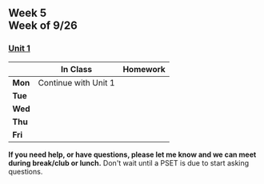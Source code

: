 ## Week 5 <br>Week of 9/26

### [Unit 1](/apcsp/curriculum/1)  

  |       |In Class               |Homework   |
  |-------|---------              |---------  |
  |**Mon**|Continue with Unit 1 | |
  |**Tue**| | |
  |**Wed**| | |
  |**Thu**| | |
  |**Fri**| | |

  **If you need help, or have questions, please let me know and we can meet during break/club or lunch.** Don't wait until a PSET is due to start asking questions.


<meta http-equiv="refresh" content="300"/>
